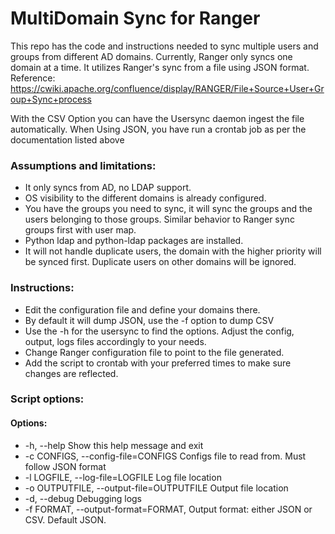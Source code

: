 # MultiDomain Sync for Ranger
This repo has the code and instructions needed to sync multiple users and groups from different AD domains. Currently, Ranger only syncs one domain at a time. It utilizes Ranger's sync from a file using JSON format.
Reference: https://cwiki.apache.org/confluence/display/RANGER/File+Source+User+Group+Sync+process

With the CSV Option you can have the Usersync daemon ingest the file automatically. When Using JSON, you have run a crontab job as per the documentation listed above

### Assumptions and limitations:

  - It only syncs from AD, no LDAP support.
  - OS visibility to the different domains is already configured.
  - You have the groups you need to sync, it will sync the groups and the users belonging to those groups. Similar behavior to Ranger sync groups first with user map.
  - Python ldap and python-ldap packages are installed.  
  - It will not handle duplicate users, the domain with the higher priority will be synced first. Duplicate users on other domains will be ignored.

### Instructions:

  - Edit the configuration file and define your domains there.
  - By default it will dump JSON, use the -f option to dump CSV
  - Use the -h for the usersync to find the options. Adjust the config, output, logs files accordingly to your needs.
  - Change Ranger configuration file to point to the file generated.
  - Add the script to crontab with your preferred times to make sure changes are reflected.

### Script options:

#### Options:
  * -h, --help            Show this help message and exit
  * -c CONFIGS, --config-file=CONFIGS Configs file to read from. Must follow JSON format
  * -l LOGFILE, --log-file=LOGFILE Log file location
  * -o OUTPUTFILE, --output-file=OUTPUTFILE Output file location
  * -d, --debug           Debugging logs
  * -f FORMAT, --output-format=FORMAT, Output format: either JSON or CSV. Default JSON.
